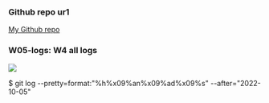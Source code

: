 ### Github repo ur1

[My Github repo](https://github.com/vicwu0209/1111.sweb.1N-demo.87-.git)

### W05-logs: W4 all logs

![](w05-logs.png)

$ git log --pretty=format:"%h%x09%an%x09%ad%x09%s" --after="2022-10-05"
